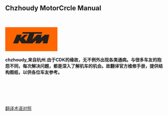 ## Chzhoudy MotorCrcle Manual

<br>

![Duke390维修手册CN ](amWiki/images/logo.png "公爵390维修手册CN")  

 **chzhoudy,来自杭州.由于CDK的缘故，无不例外出现各类通病。与很多车友的抱怨不同，每次解决问题，都是深入了解机车的机会。故翻译官方维修手册，提供结构图纸，以供各位车友参考。**  

<br>
<br>
<br>
<br>

[翻译术语对照](?file=3-电喷摩托车知识库/01-翻译术语备注 "翻译术语对照")
